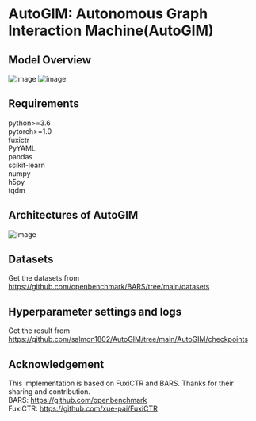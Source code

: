 # AutoGIM: Autonomous Graph Interaction Machine(AutoGIM)
## Model Overview
![image](https://github.com/salmon1802/AutoGIM/assets/73091798/7bad1cdb-c61c-4cc2-9804-2839474491d4)
![image](https://github.com/salmon1802/AutoGIM/assets/73091798/31863394-8a21-4ec9-b0e8-38b7ec104831)


## Requirements
python>=3.6  
pytorch>=1.0  
fuxictr  
PyYAML  
pandas  
scikit-learn  
numpy  
h5py  
tqdm  
## Architectures of AutoGIM
![image](https://github.com/salmon1802/AutoGIM/assets/73091798/41661cfc-eb45-40f9-93ea-d4fe9c636ed0)

## Datasets
Get the datasets from https://github.com/openbenchmark/BARS/tree/main/datasets

## Hyperparameter settings and logs
Get the result from https://github.com/salmon1802/AutoGIM/tree/main/AutoGIM/checkpoints

## Acknowledgement
This implementation is based on FuxiCTR and BARS. Thanks for their sharing and contribution.  
BARS: https://github.com/openbenchmark  
FuxiCTR: https://github.com/xue-pai/FuxiCTR
